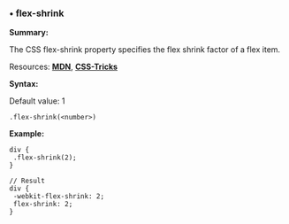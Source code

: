 ### <a name="flex-shrink"></a> &#8226; flex-shrink
**Summary:**

The CSS flex-shrink property specifies the flex shrink factor of a flex item.

Resources: **[MDN](https://developer.mozilla.org/en-US/docs/Web/CSS/flex-shrink)**, **[CSS-Tricks](http://css-tricks.com/almanac/properties/f/flex-shrink/)**

**Syntax:**

Default value: 1

    .flex-shrink(<number>) 
  
**Example:**

    div {
     .flex-shrink(2);
    }
    
    // Result
    div {
     -webkit-flex-shrink: 2;
     flex-shrink: 2;
    }

